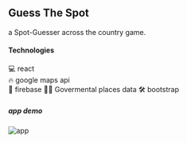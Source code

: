 ## Guess The Spot

a Spot-Guesser across the country game.

#### Technologies

💻 react <br>
🔥 google maps api <br>
🚀 firebase
👮‍♂️ Govermental places data
🛠 bootstrap

##### app demo
![app](./readme_files/guess-the-spot.gif)
